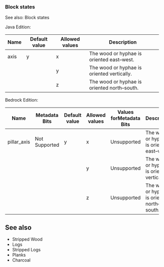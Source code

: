 ### Block states
See also: Block states

Java Edition:

| Name | Default value | Allowed values | Description                                 |
|------|---------------|----------------|---------------------------------------------|
| axis | y             | x              | The wood or hyphae is oriented east–west.   |
|      |               | y              | The wood or hyphae is oriented vertically.  |
|      |               | z              | The wood or hyphae is oriented north–south. |

Bedrock Edition:

| Name        | Metadata Bits | Default value | Allowed values | Values forMetadata Bits | Description                                 |
|-------------|---------------|---------------|----------------|-------------------------|---------------------------------------------|
| pillar_axis | Not Supported | y             | x              | Unsupported             | The wood or hyphae is oriented east–west.   |
|             |               |               | y              | Unsupported             | The wood or hyphae is oriented vertically.  |
|             |               |               | z              | Unsupported             | The wood or hyphae is oriented north–south. |



## See also
- Stripped Wood
- Logs
- Stripped Logs
- Planks
- Charcoal


